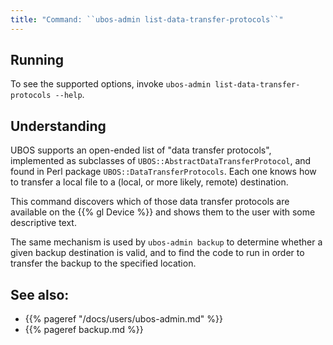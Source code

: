 ```yaml
---
title: "Command: ``ubos-admin list-data-transfer-protocols``"
---
```


## Running

To see the supported options, invoke ``ubos-admin list-data-transfer-protocols --help``.

## Understanding

UBOS supports an open-ended list of "data transfer protocols", implemented as subclasses
of ``UBOS::AbstractDataTransferProtocol``, and found in Perl package
``UBOS::DataTransferProtocols``. Each one knows how to transfer a local file to
a (local, or more likely, remote) destination.

This command discovers which of those data transfer protocols are available on the
{{% gl Device %}} and shows them to the user with some descriptive text.

The same mechanism is used by ``ubos-admin backup`` to determine whether a given
backup destination is valid, and to find the code to run in order to transfer
the backup to the specified location.

## See also:

* {{% pageref "/docs/users/ubos-admin.md" %}}
* {{% pageref backup.md %}}
